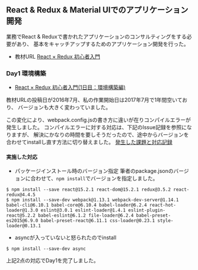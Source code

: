 ## React & Redux & Material UIでのアプリケーション開発
業務でReact & Reduxで書かれたアプリケーションのコンサルティングをする必要があり、
基本をキャッチアップするためのアプリケーション開発を行った。

* 教材URL
[React × Redux 初心者入門](http://www.hirooooo-lab.com/entry/development/react-redux-setup-environment)

### Day1 環境構築

* [React × Redux 初心者入門(1日目：環境構築編)](http://www.hirooooo-lab.com/entry/development/react-redux-setup-environment
)

教材URLの投稿日が2016年7月、私の作業開始日は2017年7月で1年間空いており、
バージョンも大きく変わっていました。

この変化により、webpack.config.jsの書き方に違いが在りコンパイルエラーが発生しました。
コンパイルエラーに対する対応は、下記のIssue記録を参照になりますが、
解決にかなりの時間を要しそうだったので、途中からバージョンを合わせてinstallし直す方法に切り替えました。
[発生した課題と対応記録](https://github.com/KAZUKI1994/react_webpack_modify/issues?q=is%3Aclosed)

#### 実施した対応

* パッケージインストール時のバージョン指定
筆者のpackage.jsonのバージョンに合わせて、```npm install```でバージョンを指定しました。

```
$ npm install --save react@15.2.1 react-dom@15.2.1 redux@3.5.2 react-redux@4.4.5
$ npm install --save-dev webpack@1.13.1 webpack-dev-server@1.14.1 babel-cli@6.10.1 babel-core@6.10.4 babel-loader@6.2.4 react-hot-loader@1.3.0 eslint@3.0.1 eslint-loader@1.4.1 eslint-plugin-react@5.2.2 babel-eslint@6.1.2 file-loader@6.2.4 babel-preset-es2015@6.9.0 babel-preset-react@6.11.1 css-loader@0.23.1 style-loader@0.13.1
```

* asyncが入っていないと怒られたのでinstall

```
$ npm install --save-dev async
```

上記2点の対応でDay1を完了しました。
